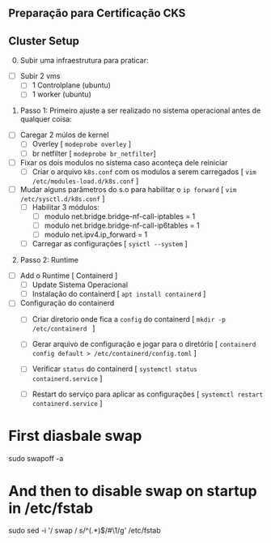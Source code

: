 ## Preparação para Certificação CKS 

## Cluster Setup

0. Subir uma infraestrutura para praticar:

- [ ] Subir 2 vms 
    - [ ] 1 Controlplane (ubuntu)
    - [ ] 1 worker (ubuntu)

1. Passo 1: Primeiro ajuste a ser realizado no sistema operacional antes de qualquer coisa:

- [ ] Caregar 2 múlos de kernel
    - [ ] Overley [ `modeprobe overley` ]
    - [ ] br netfilter [ `modeprobe br_netfilter`]
- [ ] Fixar os dois modulos no sistema caso aconteça dele reiniciar
    - [ ] Criar o arquivo `k8s.conf` com os modulos a serem carregados [ `vim /etc/modules-load.d/k8s.conf` ]
- [ ] Mudar alguns parâmetros do s.o para habilitar o `ip forward` [ `vim /etc/sysctl.d/k8s.conf` ]
    - [ ] Habilitar 3 módulos:
        - [ ] modulo net.bridge.bridge-nf-call-iptables  = 1
        - [ ] modulo net.bridge.bridge-nf-call-ip6tables = 1
        - [ ] modulo net.ipv4.ip_forward = 1
    - [ ] Carregar as configurações [ `sysctl --system` ]

2. Passo 2: Runtime

- [ ] Add o Runtime [ Containerd ] 
    - [ ] Update Sistema Operacional
    - [ ] Instalação do containerd [ `apt install containerd` ]
- [ ] Configuração do containerd
    - [ ] Criar diretorio onde fica a `config` do containerd [ `mkdir -p /etc/containerd ` ]
    - [ ] Gerar arquivo de configuração e jogar para o diretório [ `containerd config default > /etc/containerd/config.toml` ]
    - [ ] Verificar `status` do containerd [ `systemctl status containerd.service` ]
    - [ ] Restart do serviço para aplicar as configurações [ `systemctl restart containerd.service` ]


# First diasbale swap
sudo swapoff -a

# And then to disable swap on startup in /etc/fstab
sudo sed -i '/ swap / s/^\(.*\)$/#\1/g' /etc/fstab